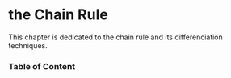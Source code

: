 # the Chain Rule

This chapter is dedicated to the chain rule and its differenciation techniques.

### Table of Content

